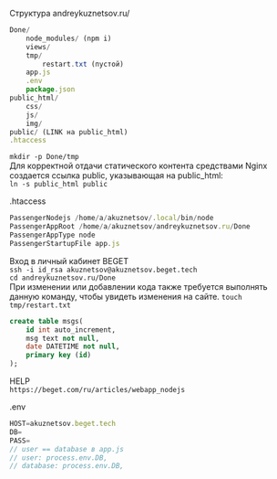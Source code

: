 Структура andreykuznetsov.ru/
``` js
Done/
    node_modules/ (npm i)
    views/
    tmp/
        restart.txt (пустой)
    app.js
    .env
    package.json 
public_html/
    css/ 
    js/
    img/
publiс/ (LINK на public_html)
.htaccess
```

`mkdir -p Done/tmp`  
Для корректной отдачи статического контента средствами Nginx создается ссылка public, указывающая на public_html:  
`ln -s public_html public`  

.htaccess
``` js
PassengerNodejs /home/a/akuznetsov/.local/bin/node
PassengerAppRoot /home/a/akuznetsov/andreykuznetsov.ru/Done
PassengerAppType node
PassengerStartupFile app.js
```

Вход в личный кабинет BEGET  
`ssh -i id_rsa akuznetsov@akuznetsov.beget.tech`  
`cd andreykuznetsov.ru/Done`  
При изменении или добавлении кода также требуется выполнять данную команду, чтобы увидеть изменения на сайте.
`touch tmp/restart.txt`  

``` sql
create table msgs(
    id int auto_increment,
    msg text not null,
    date DATETIME not null,
    primary key (id)
);
```

HELP   
`https://beget.com/ru/articles/webapp_nodejs`

.env
``` js
HOST=akuznetsov.beget.tech
DB=
PASS=
// user == database в app.js
// user: process.env.DB,
// database: process.env.DB,
```

